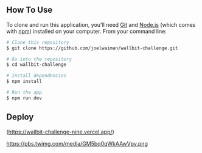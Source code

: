 ## How To Use

To clone and run this application, you'll need [Git](https://git-scm.com) and [Node.js](https://nodejs.org/en/download/) (which comes with [npm](http://npmjs.com)) installed on your computer. From your command line:

```bash
# Clone this repository
$ git clone https://github.com/joelwaiman/wallbit-challenge.git

# Go into the repository
$ cd wallbit-challenge

# Install dependencies
$ npm install

# Run the app
$ npm run dev
```


## Deploy

(https://wallbit-challenge-nine.vercel.app/)

https://pbs.twimg.com/media/GM5bq0qWkAAwVpv.png